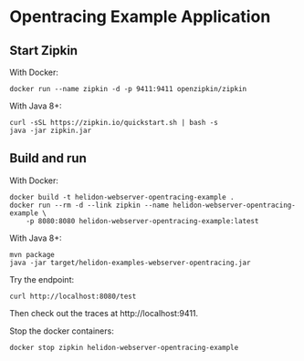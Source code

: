 # Opentracing Example Application

## Start Zipkin

With Docker:
```shell
docker run --name zipkin -d -p 9411:9411 openzipkin/zipkin
```

With Java 8+:
```shell
curl -sSL https://zipkin.io/quickstart.sh | bash -s
java -jar zipkin.jar
```

## Build and run

With Docker:
```shell
docker build -t helidon-webserver-opentracing-example .
docker run --rm -d --link zipkin --name helidon-webserver-opentracing-example \
    -p 8080:8080 helidon-webserver-opentracing-example:latest
```

With Java 8+:
```shell
mvn package
java -jar target/helidon-examples-webserver-opentracing.jar
```

Try the endpoint:
```shell
curl http://localhost:8080/test
```

Then check out the traces at http://localhost:9411.

Stop the docker containers:
```shell
docker stop zipkin helidon-webserver-opentracing-example
```
